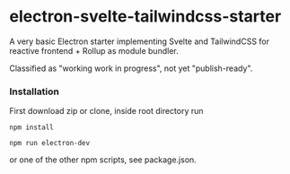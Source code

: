 # electron-svelte-tailwindcss-starter

A very basic Electron starter implementing Svelte and TailwindCSS for reactive frontend + Rollup as module bundler.

Classified as "working work in progress", not yet "publish-ready".

### Installation

First download zip or clone, inside root directory run

```
npm install
```

```
npm run electron-dev
```

or one of the other npm scripts, see package.json.